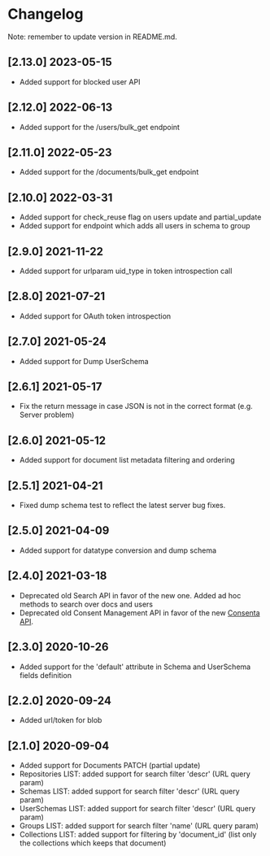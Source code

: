 # Changelog

Note: remember to update version in README.md.

## [2.13.0] 2023-05-15
- Added support for blocked user API

## [2.12.0] 2022-06-13
- Added support for the /users/bulk_get endpoint

## [2.11.0] 2022-05-23
- Added support for the /documents/bulk_get endpoint 

## [2.10.0] 2022-03-31
- Added support for check_reuse flag on users update and partial_update 
- Added support for endpoint which adds all users in schema to group

## [2.9.0] 2021-11-22
- Added support for urlparam uid_type in token introspection call

## [2.8.0] 2021-07-21
- Added support for OAuth token introspection

## [2.7.0] 2021-05-24
- Added support for Dump UserSchema

## [2.6.1] 2021-05-17
- Fix the return message in case JSON is not in the correct format (e.g. Server problem)

## [2.6.0] 2021-05-12
- Added support for document list metadata filtering and ordering

## [2.5.1] 2021-04-21
- Fixed dump schema test to reflect the latest server bug fixes.

## [2.5.0] 2021-04-09
- Added support for datatype conversion and dump schema

## [2.4.0] 2021-03-18
- Deprecated old Search API in favor of the new one. Added ad hoc methods to
  search over docs and users
- Deprecated old Consent Management API in favor of the new 
  [Consenta API](https://docs.chino.io/consent/consentame/docs/v1).

## [2.3.0] 2020-10-26 
- Added support for the 'default' attribute in Schema and UserSchema fields
  definition

## [2.2.0] 2020-09-24 
- Added url/token for blob

## [2.1.0] 2020-09-04
- Added support for Documents PATCH (partial update)
- Repositories LIST: added support for search filter 'descr' (URL query param)
- Schemas LIST: added support for search filter 'descr' (URL query param)
- UserSchemas LIST: added support for search filter 'descr' (URL query param)
- Groups LIST: added support for search filter 'name' (URL query param)
- Collections LIST: added support for filtering by 'document_id' (list only the
  collections which keeps that document)
